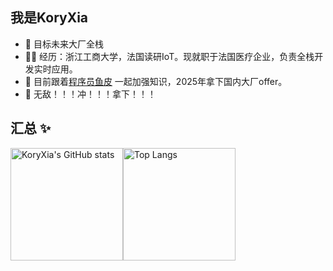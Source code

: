 ## 我是KoryXia

- :office: 目标未来大厂全栈
- 👨‍💻 经历：浙江工商大学，法国读研IoT。现就职于法国医疗企业，负责全栈开发实时应用。
- 🔭 目前跟着<a href="https://space.bilibili.com/12890453" target="_blank">程序员鱼皮</a> 一起加强知识，2025年拿下国内大厂offer。
- 🍾 无敌！！！冲！！！拿下！！！

## 汇总 ✨

<div style="display: flex;">
  <img height="180px" src="https://github-readme-stats.vercel.app/api?username=KoryXia&show_icons=true&theme=dracula" alt="KoryXia's GitHub stats"/>
  <img height="180px" src="https://github-readme-stats.vercel.app/api/top-langs/?username=KoryXia&theme=dracula&layout=compact" alt="Top Langs"/>
</div>

